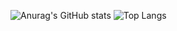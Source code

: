 
![Anurag's GitHub stats](https://github-readme-stats.vercel.app/api?username=zozonteq&theme=github-dark&show_icons=true)
![Top Langs](https://github-readme-stats.vercel.app/api/top-langs/?username=zozonteq&hide=html,css,javascript)
